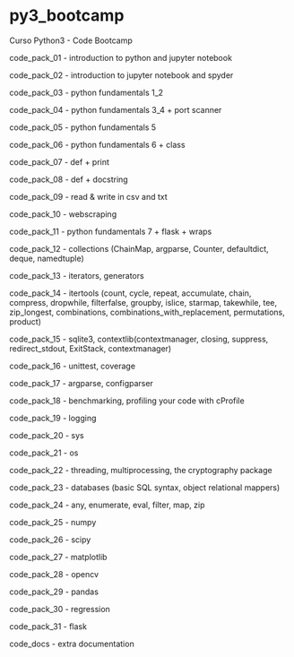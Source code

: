 # py3_bootcamp
Curso Python3 - Code Bootcamp

code_pack_01 - introduction to python and jupyter notebook

code_pack_02 - introduction to jupyter notebook and spyder

code_pack_03 - python fundamentals 1_2

code_pack_04 - python fundamentals 3_4 + port scanner

code_pack_05 - python fundamentals 5

code_pack_06 - python fundamentals 6 + class

code_pack_07 - def + print

code_pack_08 - def + docstring

code_pack_09 - read & write in csv and txt

code_pack_10 - webscraping

code_pack_11 - python fundamentals 7 + flask + wraps

code_pack_12 - collections (ChainMap, argparse, Counter, defaultdict, deque, namedtuple)

code_pack_13 - iterators, generators

code_pack_14 - itertools (count, cycle, repeat, accumulate, chain, compress, dropwhile, filterfalse, groupby, islice, starmap, takewhile, tee, zip_longest, combinations, combinations_with_replacement, permutations, product)

code_pack_15 - sqlite3, contextlib(contextmanager, closing, suppress, redirect_stdout, ExitStack, contextmanager)

code_pack_16 - unittest, coverage

code_pack_17 - argparse, configparser

code_pack_18 - benchmarking, profiling your code with cProfile

code_pack_19 - logging

code_pack_20 - sys

code_pack_21 - os

code_pack_22 - threading, multiprocessing, the cryptography package

code_pack_23 - databases (basic SQL syntax, object relational mappers)

code_pack_24 - any, enumerate, eval, filter, map, zip

code_pack_25 - numpy

code_pack_26 - scipy

code_pack_27 - matplotlib

code_pack_28 - opencv

code_pack_29 - pandas

code_pack_30 - regression

code_pack_31 - flask

code_docs - extra documentation